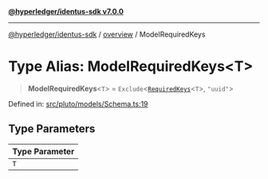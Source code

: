 [**@hyperledger/identus-sdk v7.0.0**](../../README.md)

***

[@hyperledger/identus-sdk](../../README.md) / [overview](../README.md) / ModelRequiredKeys

# Type Alias: ModelRequiredKeys\<T\>

> **ModelRequiredKeys**\<`T`\> = `Exclude`\<[`RequiredKeys`](RequiredKeys.md)\<`T`\>, `"uuid"`\>

Defined in: [src/pluto/models/Schema.ts:19](https://github.com/hyperledger/identus-edge-agent-sdk-ts/blob/96423ee84b124a31ce63036d9d623d1cb73a13c2/src/pluto/models/Schema.ts#L19)

## Type Parameters

| Type Parameter |
| ------ |
| `T` |
